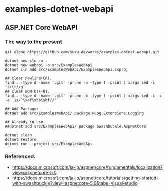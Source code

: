 # examples-dotnet-webapi

## ASP.NET Core WebAPI

### The way to the present

```shell
git clone https://github.com/suzu-devworks/examples-dotnet-webapi.git

dotnet new sln -o .
dotnet new webapi -o src/ExamplesWebApi
dotnet sln add src/ExamplesWebApi/ExamplesWebApi.csproj

## clear newline(CR).
find . -type d -name '.git' -prune -o -type f -print | xargs sed -i 's/\r//g'
## clear BOM(UTF-8).
find . -type d -name '.git' -prune -o -type f -print | xargs sed -i -s -e '1s/^\xef\xbb\xbf//'

## Add Packages
dotnet add src/ExamplesWebApi/ package NLog.Extensions.Logging

## Already in use.
##dotnet add src/ExamplesWebApi/ package Swashbuckle.AspNetCore

dotnet clean
dotnet restore
dotnet run --project src/ExamplesWebApi
```

### Referenced.

* https://docs.microsoft.com/ja-jp/aspnet/core/fundamentals/localization?view=aspnetcore-5.0
* https://docs.microsoft.com/ja-jp/aspnet/core/tutorials/getting-started-with-swashbuckle?view=aspnetcore-5.0&tabs=visual-studio

